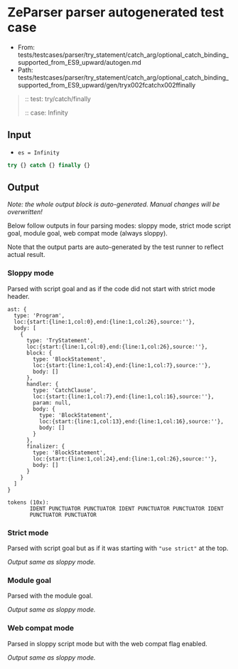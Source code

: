 # ZeParser parser autogenerated test case

- From: tests/testcases/parser/try_statement/catch_arg/optional_catch_binding_supported_from_ES9_upward/autogen.md
- Path: tests/testcases/parser/try_statement/catch_arg/optional_catch_binding_supported_from_ES9_upward/gen/tryx002fcatchx002ffinally

> :: test: try/catch/finally
>
> :: case: Infinity

## Input

- `es = Infinity`

`````js
try {} catch {} finally {}
`````

## Output

_Note: the whole output block is auto-generated. Manual changes will be overwritten!_

Below follow outputs in four parsing modes: sloppy mode, strict mode script goal, module goal, web compat mode (always sloppy).

Note that the output parts are auto-generated by the test runner to reflect actual result.

### Sloppy mode

Parsed with script goal and as if the code did not start with strict mode header.

`````
ast: {
  type: 'Program',
  loc:{start:{line:1,col:0},end:{line:1,col:26},source:''},
  body: [
    {
      type: 'TryStatement',
      loc:{start:{line:1,col:0},end:{line:1,col:26},source:''},
      block: {
        type: 'BlockStatement',
        loc:{start:{line:1,col:4},end:{line:1,col:7},source:''},
        body: []
      },
      handler: {
        type: 'CatchClause',
        loc:{start:{line:1,col:7},end:{line:1,col:16},source:''},
        param: null,
        body: {
          type: 'BlockStatement',
          loc:{start:{line:1,col:13},end:{line:1,col:16},source:''},
          body: []
        }
      },
      finalizer: {
        type: 'BlockStatement',
        loc:{start:{line:1,col:24},end:{line:1,col:26},source:''},
        body: []
      }
    }
  ]
}

tokens (10x):
       IDENT PUNCTUATOR PUNCTUATOR IDENT PUNCTUATOR PUNCTUATOR IDENT
       PUNCTUATOR PUNCTUATOR
`````

### Strict mode

Parsed with script goal but as if it was starting with `"use strict"` at the top.

_Output same as sloppy mode._

### Module goal

Parsed with the module goal.

_Output same as sloppy mode._

### Web compat mode

Parsed in sloppy script mode but with the web compat flag enabled.

_Output same as sloppy mode._

